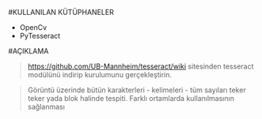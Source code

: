 #KULLANILAN KÜTÜPHANELER
* OpenCv
* PyTesseract

#AÇIKLAMA
>https://github.com/UB-Mannheim/tesseract/wiki 
> sitesinden tesseract modülünü indirip kurulumunu gerçekleştirin.

>Görüntü üzerinde bütün karakterleri - kelimeleri - tüm sayıları teker teker yada blok halinde tespiti.
Farklı ortamlarda kullanılmasının sağlanması